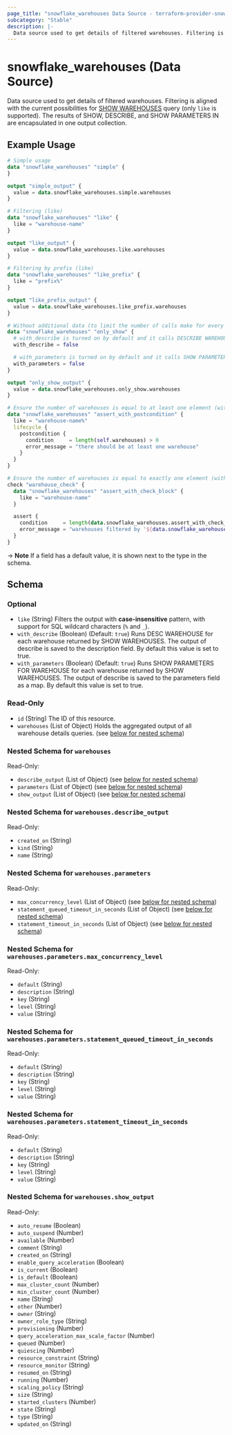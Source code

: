 ```yaml
---
page_title: "snowflake_warehouses Data Source - terraform-provider-snowflake"
subcategory: "Stable"
description: |-
  Data source used to get details of filtered warehouses. Filtering is aligned with the current possibilities for SHOW WAREHOUSES https://docs.snowflake.com/en/sql-reference/sql/show-warehouses query (only like is supported). The results of SHOW, DESCRIBE, and SHOW PARAMETERS IN are encapsulated in one output collection.
---
```


# snowflake_warehouses (Data Source)

Data source used to get details of filtered warehouses. Filtering is aligned with the current possibilities for [SHOW WAREHOUSES](https://docs.snowflake.com/en/sql-reference/sql/show-warehouses) query (only `like` is supported). The results of SHOW, DESCRIBE, and SHOW PARAMETERS IN are encapsulated in one output collection.

## Example Usage

```terraform
# Simple usage
data "snowflake_warehouses" "simple" {
}

output "simple_output" {
  value = data.snowflake_warehouses.simple.warehouses
}

# Filtering (like)
data "snowflake_warehouses" "like" {
  like = "warehouse-name"
}

output "like_output" {
  value = data.snowflake_warehouses.like.warehouses
}

# Filtering by prefix (like)
data "snowflake_warehouses" "like_prefix" {
  like = "prefix%"
}

output "like_prefix_output" {
  value = data.snowflake_warehouses.like_prefix.warehouses
}

# Without additional data (to limit the number of calls make for every found warehouse)
data "snowflake_warehouses" "only_show" {
  # with_describe is turned on by default and it calls DESCRIBE WAREHOUSE for every warehouse found and attaches its output to warehouses.*.describe_output field
  with_describe = false

  # with_parameters is turned on by default and it calls SHOW PARAMETERS FOR WAREHOUSE for every warehouse found and attaches its output to warehouses.*.parameters field
  with_parameters = false
}

output "only_show_output" {
  value = data.snowflake_warehouses.only_show.warehouses
}

# Ensure the number of warehouses is equal to at least one element (with the use of postcondition)
data "snowflake_warehouses" "assert_with_postcondition" {
  like = "warehouse-name%"
  lifecycle {
    postcondition {
      condition     = length(self.warehouses) > 0
      error_message = "there should be at least one warehouse"
    }
  }
}

# Ensure the number of warehouses is equal to exactly one element (with the use of check block)
check "warehouse_check" {
  data "snowflake_warehouses" "assert_with_check_block" {
    like = "warehouse-name"
  }

  assert {
    condition     = length(data.snowflake_warehouses.assert_with_check_block.warehouses) == 1
    error_message = "warehouses filtered by '${data.snowflake_warehouses.assert_with_check_block.like}' returned ${length(data.snowflake_warehouses.assert_with_check_block.warehouses)} warehouses where one was expected"
  }
}
```

-> **Note** If a field has a default value, it is shown next to the type in the schema.

<!-- schema generated by tfplugindocs -->
## Schema

### Optional

- `like` (String) Filters the output with **case-insensitive** pattern, with support for SQL wildcard characters (`%` and `_`).
- `with_describe` (Boolean) (Default: `true`) Runs DESC WAREHOUSE for each warehouse returned by SHOW WAREHOUSES. The output of describe is saved to the description field. By default this value is set to true.
- `with_parameters` (Boolean) (Default: `true`) Runs SHOW PARAMETERS FOR WAREHOUSE for each warehouse returned by SHOW WAREHOUSES. The output of describe is saved to the parameters field as a map. By default this value is set to true.

### Read-Only

- `id` (String) The ID of this resource.
- `warehouses` (List of Object) Holds the aggregated output of all warehouse details queries. (see [below for nested schema](#nestedatt--warehouses))

<a id="nestedatt--warehouses"></a>
### Nested Schema for `warehouses`

Read-Only:

- `describe_output` (List of Object) (see [below for nested schema](#nestedobjatt--warehouses--describe_output))
- `parameters` (List of Object) (see [below for nested schema](#nestedobjatt--warehouses--parameters))
- `show_output` (List of Object) (see [below for nested schema](#nestedobjatt--warehouses--show_output))

<a id="nestedobjatt--warehouses--describe_output"></a>
### Nested Schema for `warehouses.describe_output`

Read-Only:

- `created_on` (String)
- `kind` (String)
- `name` (String)


<a id="nestedobjatt--warehouses--parameters"></a>
### Nested Schema for `warehouses.parameters`

Read-Only:

- `max_concurrency_level` (List of Object) (see [below for nested schema](#nestedobjatt--warehouses--parameters--max_concurrency_level))
- `statement_queued_timeout_in_seconds` (List of Object) (see [below for nested schema](#nestedobjatt--warehouses--parameters--statement_queued_timeout_in_seconds))
- `statement_timeout_in_seconds` (List of Object) (see [below for nested schema](#nestedobjatt--warehouses--parameters--statement_timeout_in_seconds))

<a id="nestedobjatt--warehouses--parameters--max_concurrency_level"></a>
### Nested Schema for `warehouses.parameters.max_concurrency_level`

Read-Only:

- `default` (String)
- `description` (String)
- `key` (String)
- `level` (String)
- `value` (String)


<a id="nestedobjatt--warehouses--parameters--statement_queued_timeout_in_seconds"></a>
### Nested Schema for `warehouses.parameters.statement_queued_timeout_in_seconds`

Read-Only:

- `default` (String)
- `description` (String)
- `key` (String)
- `level` (String)
- `value` (String)


<a id="nestedobjatt--warehouses--parameters--statement_timeout_in_seconds"></a>
### Nested Schema for `warehouses.parameters.statement_timeout_in_seconds`

Read-Only:

- `default` (String)
- `description` (String)
- `key` (String)
- `level` (String)
- `value` (String)



<a id="nestedobjatt--warehouses--show_output"></a>
### Nested Schema for `warehouses.show_output`

Read-Only:

- `auto_resume` (Boolean)
- `auto_suspend` (Number)
- `available` (Number)
- `comment` (String)
- `created_on` (String)
- `enable_query_acceleration` (Boolean)
- `is_current` (Boolean)
- `is_default` (Boolean)
- `max_cluster_count` (Number)
- `min_cluster_count` (Number)
- `name` (String)
- `other` (Number)
- `owner` (String)
- `owner_role_type` (String)
- `provisioning` (Number)
- `query_acceleration_max_scale_factor` (Number)
- `queued` (Number)
- `quiescing` (Number)
- `resource_constraint` (String)
- `resource_monitor` (String)
- `resumed_on` (String)
- `running` (Number)
- `scaling_policy` (String)
- `size` (String)
- `started_clusters` (Number)
- `state` (String)
- `type` (String)
- `updated_on` (String)
